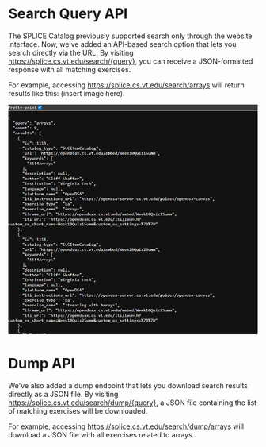 # Search Query API

The SPLICE Catalog previously supported search only through the website interface. Now, we’ve added an API-based search option that lets you search directly via the URL. By visiting https://splice.cs.vt.edu/search/{query}, you can receive a JSON-formatted response with all matching exercises.

For example, accessing https://splice.cs.vt.edu/search/arrays will return results like this: (insert image here).

![ER Diagram](./images/search-api-example.png)

# Dump API
We've also added a dump endpoint that lets you download search results directly as a JSON file. By visiting https://splice.cs.vt.edu/search/dump/{query}, a JSON file containing the list of matching exercises will be downloaded.

For example, accessing https://splice.cs.vt.edu/search/dump/arrays will download a JSON file with all exercises related to arrays.